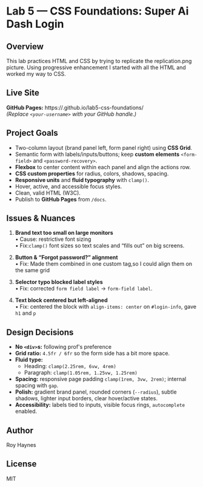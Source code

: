 # Lab 5 — CSS Foundations: Super Ai Dash Login

## Overview
This lab practices HTML and CSS by trying to replicate the replication.png picture. 
Using progressive enhancement I started with all the HTML and worked my way to CSS.

## Live Site
**GitHub Pages:** https://<your-username>.github.io/lab5-css-foundations/  
_(Replace `<your-username>` with your GitHub handle.)_

## Project Goals
- Two-column layout (brand panel left, form panel right) using **CSS Grid**.
- Semantic form with labels/inputs/buttons; keep **custom elements** `<form-field>` and `<password-recovery>`.
- **Flexbox** to center content within each panel and align the actions row.
- **CSS custom properties** for radius, colors, shadows, spacing.
- **Responsive units** and **fluid typography** with `clamp()`.
- Hover, active, and accessible focus styles.
- Clean, valid HTML (W3C).
- Publish to **GitHub Pages** from `/docs`.

## Issues & Nuances
1) **Brand text too small on large monitors**  
   • Cause: restrictive font sizing   
   • Fix:`clamp()` font sizes so text scales and “fills out” on big screens.

3) **Button & “Forgot password?” alignment**  
   • Fix: Made them combined in one custom tag,so I could align them on the same grid

5) **Selector typo blocked label styles**  
   • Fix: corrected `form field label` → `form-field label`.

6) **Text block centered but left-aligned**  
   • Fix: centered the block with `align-items: center` on `#login-info`, gave `h1` and `p` 

## Design Decisions
- **No `<div>`s:** following prof's preference 
- **Grid ratio:** `4.5fr / 6fr` so the form side has a bit more space.
- **Fluid type:**
    - Heading: `clamp(2.25rem, 6vw, 4rem)`
    - Paragraph: `clamp(1.05rem, 1.25vw, 1.25rem)`
- **Spacing:** responsive page padding `clamp(1rem, 3vw, 2rem)`; internal spacing with `gap`.
- **Polish:** gradient brand panel, rounded corners (`--radius`), subtle shadows, lighter input borders, clear hover/active states.
- **Accessibility:** labels tied to inputs, visible focus rings, `autocomplete` enabled.

## Author
Roy Haynes

## License
MIT

